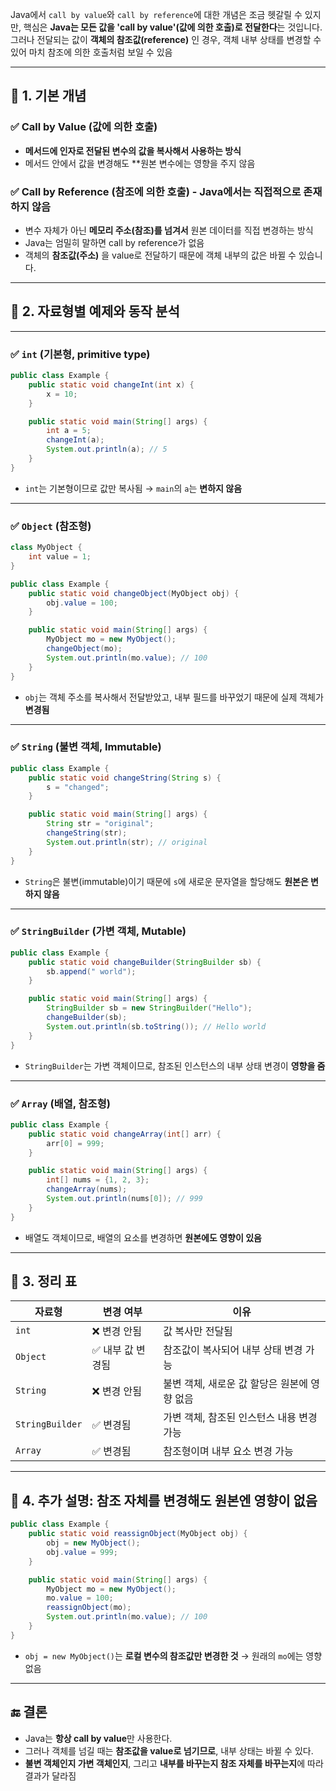 Java에서 `call by value`와 `call by reference`에 대한 개념은 조금 헷갈릴 수 있지만, 핵심은 **Java는 모든 값을 'call by value'(값에 의한 호출)로 전달한다**는 것입니다. 그러나 전달되는 값이 **객체의 참조값(reference)** 인 경우, 객체 내부 상태를 변경할 수 있어 마치 참조에 의한 호출처럼 보일 수 있음

---

## 🔹 1. 기본 개념

### ✅ Call by Value (값에 의한 호출)

* **메서드에 인자로 전달된 변수의 값을 복사해서 사용하는 방식**
* 메서드 안에서 값을 변경해도 **원본 변수에는 영향을 주지 않음

### ✅ Call by Reference (참조에 의한 호출) - Java에서는 직접적으로 존재하지 않음

* 변수 자체가 아닌 **메모리 주소(참조)를 넘겨서** 원본 데이터를 직접 변경하는 방식
* Java는 엄밀히 말하면 call by reference가 없음
* 객체의 **참조값(주소)** 을 value로 전달하기 때문에 객체 내부의 값은 바뀔 수 있습니다.

---

## 🔹 2. 자료형별 예제와 동작 분석

---

### ✅ `int` (기본형, primitive type)

```java
public class Example {
    public static void changeInt(int x) {
        x = 10;
    }

    public static void main(String[] args) {
        int a = 5;
        changeInt(a);
        System.out.println(a); // 5
    }
}
```

* `int`는 기본형이므로 값만 복사됨 → `main`의 `a`는 **변하지 않음**

---

### ✅ `Object` (참조형)

```java
class MyObject {
    int value = 1;
}

public class Example {
    public static void changeObject(MyObject obj) {
        obj.value = 100;
    }

    public static void main(String[] args) {
        MyObject mo = new MyObject();
        changeObject(mo);
        System.out.println(mo.value); // 100
    }
}
```

* `obj`는 객체 주소를 복사해서 전달받았고, 내부 필드를 바꾸었기 때문에 실제 객체가 **변경됨**

---

### ✅ `String` (불변 객체, Immutable)

```java
public class Example {
    public static void changeString(String s) {
        s = "changed";
    }

    public static void main(String[] args) {
        String str = "original";
        changeString(str);
        System.out.println(str); // original
    }
}
```

* `String`은 불변(immutable)이기 때문에 `s`에 새로운 문자열을 할당해도 **원본은 변하지 않음**

---

### ✅ `StringBuilder` (가변 객체, Mutable)

```java
public class Example {
    public static void changeBuilder(StringBuilder sb) {
        sb.append(" world");
    }

    public static void main(String[] args) {
        StringBuilder sb = new StringBuilder("Hello");
        changeBuilder(sb);
        System.out.println(sb.toString()); // Hello world
    }
}
```

* `StringBuilder`는 가변 객체이므로, 참조된 인스턴스의 내부 상태 변경이 **영향을 줌**

---

### ✅ `Array` (배열, 참조형)

```java
public class Example {
    public static void changeArray(int[] arr) {
        arr[0] = 999;
    }

    public static void main(String[] args) {
        int[] nums = {1, 2, 3};
        changeArray(nums);
        System.out.println(nums[0]); // 999
    }
}
```

* 배열도 객체이므로, 배열의 요소를 변경하면 **원본에도 영향이 있음**

---

## 🔹 3. 정리 표

| 자료형             | 변경 여부      | 이유                         |
| --------------- | ---------- | -------------------------- |
| `int`           | ❌ 변경 안됨    | 값 복사만 전달됨                  |
| `Object`        | ✅ 내부 값 변경됨 | 참조값이 복사되어 내부 상태 변경 가능      |
| `String`        | ❌ 변경 안됨    | 불변 객체, 새로운 값 할당은 원본에 영향 없음 |
| `StringBuilder` | ✅ 변경됨      | 가변 객체, 참조된 인스턴스 내용 변경 가능   |
| `Array`         | ✅ 변경됨      | 참조형이며 내부 요소 변경 가능          |

---

## 🔹 4. 추가 설명: 참조 자체를 변경해도 원본엔 영향이 없음

```java
public class Example {
    public static void reassignObject(MyObject obj) {
        obj = new MyObject();
        obj.value = 999;
    }

    public static void main(String[] args) {
        MyObject mo = new MyObject();
        mo.value = 100;
        reassignObject(mo);
        System.out.println(mo.value); // 100
    }
}
```

* `obj = new MyObject()`는 **로컬 변수의 참조값만 변경한 것** → 원래의 `mo`에는 영향 없음

---

## 🔚 결론

* Java는 **항상 call by value**만 사용한다.
* 그러나 객체를 넘길 때는 **참조값을 value로 넘기므로**, 내부 상태는 바뀔 수 있다.
* **불변 객체인지 가변 객체인지**, 그리고 **내부를 바꾸는지 참조 자체를 바꾸는지**에 따라 결과가 달라짐
